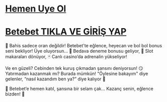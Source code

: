 # <a href="http://yenilink.org/girisadresii">Hemen Uye Ol</a>
# <a href="http://yenilink.org/girisadresii">Betebet TIKLA VE GİRİŞ YAP</a>
🎉 Bahis sadece oran değildir! Betebet'te eğlence, heyecan ve bol bol bonus seni bekliyor!
Üye oluyorsun…
💸 Bedava deneme bonusu geliyor,
🎰 Slot makaraları dönüyor,
🃏 Canlı casino’da adrenalin yükseliyor!

Ve en güzeli?
Cebinden tek kuruş çıkmadan şansını deniyorsun! 😏
Yatırmadan kazanmak mı? Burada mümkün!
"Öylesine bakayım" diye gelenler, “nasıl kazandım ben ya?” diye kalıyor 🤑

🚀 Betebet’e hemen katıl, şansına bir selam çak…
Kazanç senin, eğlence bizden! 💃
